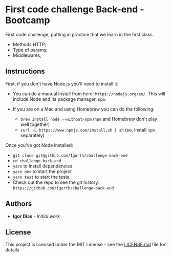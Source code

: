 # First code challenge Back-end - Bootcamp

First code challenge, putting in practice that we learn in the first class.
- Methods HTTP;
- Type of params;
- Middlewares;

## Instructions

First, if you don't have Node.js you'll need to install it:
* You can do a manual install from here: `https://nodejs.org/en/`. This will include Node and its package manager, `npm`.

* If you are on a Mac and using Homebrew you can do the following:
  + `brew install node --without-npm` (`npm` and Homebrew don't play well together)
  + `curl -L https://www.npmjs.com/install.sh | sh` (so, install `npm` separately)


Once you've got Node installed:
* `git clone git@github.com/Igorth/challenge-back-end`
* `cd challenge-back-end`
* `yarn` to install dependencies
* `yarn dev` to start the project
* `yarn test` to start the tests
* Check out the repo to see the git history: `https://github.com/Igorth/challenge-back-end`


## Authors

* **Igor Dias** - *Initial work*


## License

This project is licensed under the MIT License - see the [LICENSE.md](LICENSE.md) file for details
